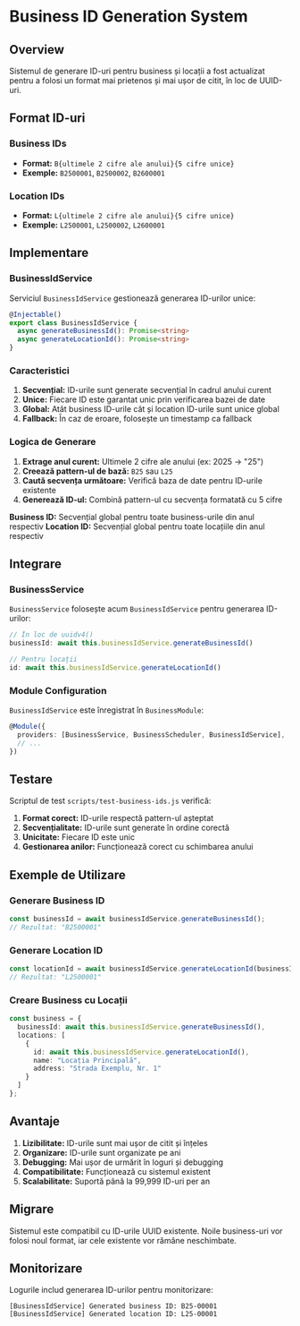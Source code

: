 # Business ID Generation System

## Overview

Sistemul de generare ID-uri pentru business și locații a fost actualizat pentru a folosi un format mai prietenos și mai ușor de citit, în loc de UUID-uri.

## Format ID-uri

### Business IDs
- **Format:** `B{ultimele 2 cifre ale anului}{5 cifre unice}`
- **Exemple:** `B2500001`, `B2500002`, `B2600001`

### Location IDs
- **Format:** `L{ultimele 2 cifre ale anului}{5 cifre unice}`
- **Exemple:** `L2500001`, `L2500002`, `L2600001`

## Implementare

### BusinessIdService

Serviciul `BusinessIdService` gestionează generarea ID-urilor unice:

```typescript
@Injectable()
export class BusinessIdService {
  async generateBusinessId(): Promise<string>
  async generateLocationId(): Promise<string>
}
```

### Caracteristici

1. **Secvențial:** ID-urile sunt generate secvențial în cadrul anului curent
2. **Unice:** Fiecare ID este garantat unic prin verificarea bazei de date
3. **Global:** Atât business ID-urile cât și location ID-urile sunt unice global
4. **Fallback:** În caz de eroare, folosește un timestamp ca fallback

### Logica de Generare

1. **Extrage anul curent:** Ultimele 2 cifre ale anului (ex: 2025 → "25")
2. **Creează pattern-ul de bază:** `B25` sau `L25`
3. **Caută secvența următoare:** Verifică baza de date pentru ID-urile existente
4. **Generează ID-ul:** Combină pattern-ul cu secvența formatată cu 5 cifre

**Business ID:** Secvențial global pentru toate business-urile din anul respectiv
**Location ID:** Secvențial global pentru toate locațiile din anul respectiv

## Integrare

### BusinessService

`BusinessService` folosește acum `BusinessIdService` pentru generarea ID-urilor:

```typescript
// În loc de uuidv4()
businessId: await this.businessIdService.generateBusinessId()

// Pentru locații
id: await this.businessIdService.generateLocationId()
```

### Module Configuration

`BusinessIdService` este înregistrat în `BusinessModule`:

```typescript
@Module({
  providers: [BusinessService, BusinessScheduler, BusinessIdService],
  // ...
})
```

## Testare

Scriptul de test `scripts/test-business-ids.js` verifică:

1. **Format corect:** ID-urile respectă pattern-ul așteptat
2. **Secvențialitate:** ID-urile sunt generate în ordine corectă
3. **Unicitate:** Fiecare ID este unic
4. **Gestionarea anilor:** Funcționează corect cu schimbarea anului

## Exemple de Utilizare

### Generare Business ID
```typescript
const businessId = await businessIdService.generateBusinessId();
// Rezultat: "B2500001"
```

### Generare Location ID
```typescript
const locationId = await businessIdService.generateLocationId(businessId);
// Rezultat: "L2500001"
```

### Creare Business cu Locații
```typescript
const business = {
  businessId: await this.businessIdService.generateBusinessId(),
  locations: [
    {
      id: await this.businessIdService.generateLocationId(),
      name: "Locația Principală",
      address: "Strada Exemplu, Nr. 1"
    }
  ]
};
```

## Avantaje

1. **Lizibilitate:** ID-urile sunt mai ușor de citit și înțeles
2. **Organizare:** ID-urile sunt organizate pe ani
3. **Debugging:** Mai ușor de urmărit în loguri și debugging
4. **Compatibilitate:** Funcționează cu sistemul existent
5. **Scalabilitate:** Suportă până la 99,999 ID-uri per an

## Migrare

Sistemul este compatibil cu ID-urile UUID existente. Noile business-uri vor folosi noul format, iar cele existente vor rămâne neschimbate.

## Monitorizare

Logurile includ generarea ID-urilor pentru monitorizare:

```
[BusinessIdService] Generated business ID: B25-00001
[BusinessIdService] Generated location ID: L25-00001
```
